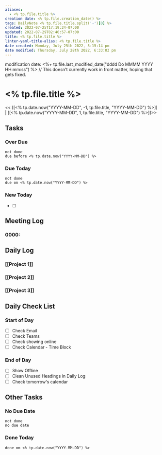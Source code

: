 ```yaml
---
aliases:
  - <% tp.file.title %>
creation date: <% tp.file.creation_date() %>
tags: DailyNote <% tp.file.title.split('-')[0] %>
created: 2022-07-25T17:19:24-07:00
updated: 2022-07-29T02:46:57-07:00
title: <% tp.file.title %>
linter-yaml-title-alias: <% tp.file.title %>
date created: Monday, July 25th 2022, 5:15:14 pm
date modified: Thursday, July 28th 2022, 6:33:03 pm
---
```


modification date: <%+ tp.file.last_modified_date("dddd Do MMMM YYYY HH:mm:ss") %> // This doesn't currently work in front matter, hoping that gets fixed.

# <% tp.file.title %>

<< [[<% tp.date.now("YYYY-MM-DD", -1, tp.file.title, "YYYY-MM-DD") %>]] | [[<% tp.date.now("YYYY-MM-DD", 1, tp.file.title, "YYYY-MM-DD") %>]]>>

## Tasks

### Over Due

```tasks
not done
due before <% tp.date.now("YYYY-MM-DD") %>
```

### Due Today

```tasks
not done
due on <% tp.date.now("YYYY-MM-DD") %>
```

### New Today

- [ ]

## Meeting Log

### 0000:

## Daily Log

### [[Project 1]]

### [[Project 2]]

### [[Project 3]]

## Daily Check List

### Start of Day

- [ ] Check Email
- [ ] Check Teams
- [ ] Check showing online
- [ ] Check Calendar - Time Block

### End of Day

- [ ] Show Offline
- [ ] Clean Unused Headings in Daily Log
- [ ] Check tomorrow's calendar

## Other Tasks

### No Due Date

```tasks
not done
no due date
```

### Done Today

```tasks
done on <% tp.date.now("YYYY-MM-DD") %>
```
